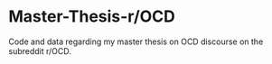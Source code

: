 # Master-Thesis-r/OCD
Code and data regarding my master thesis on OCD discourse on the subreddit r/OCD.
